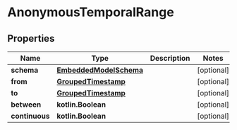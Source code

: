 
# AnonymousTemporalRange

## Properties
Name | Type | Description | Notes
------------ | ------------- | ------------- | -------------
**schema** | [**EmbeddedModelSchema**](EmbeddedModelSchema) |  |  [optional]
**from** | [**GroupedTimestamp**](GroupedTimestamp) |  |  [optional]
**to** | [**GroupedTimestamp**](GroupedTimestamp) |  |  [optional]
**between** | **kotlin.Boolean** |  |  [optional]
**continuous** | **kotlin.Boolean** |  |  [optional]



